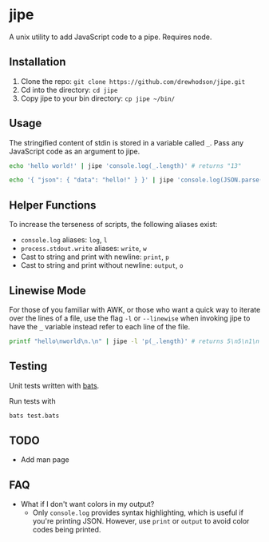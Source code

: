 # jipe
A unix utility to add JavaScript code to a pipe. Requires node.

## Installation
1. Clone the repo: `git clone https://github.com/drewhodson/jipe.git`
2. Cd into the directory: `cd jipe`
3. Copy jipe to your bin directory: `cp jipe ~/bin/`

## Usage
The stringified content of stdin is stored in a variable called `_`. Pass any JavaScript code as an argument to jipe.

```bash
echo 'hello world!' | jipe 'console.log(_.length)' # returns "13"
```

```bash
echo '{ "json": { "data": "hello!" } }' | jipe 'console.log(JSON.parse(_).json.data)' # returns "hello!"
```

## Helper Functions
To increase the terseness of scripts, the following aliases exist:
 * `console.log` aliases: `log`, `l`
 * `process.stdout.write` aliases: `write`, `w`
 * Cast to string and print with newline: `print`, `p`
 * Cast to string and print without newline: `output`, `o`

## Linewise Mode
For those of you familiar with AWK, or those who want a quick way to iterate over the lines of a file, use the flag `-l` or `--linewise` when invoking jipe to have the `_` variable instead refer to each line of the file.

```bash
printf "hello\nworld\n.\n" | jipe -l 'p(_.length)' # returns 5\n5\n1\n
```

## Testing
Unit tests written with [bats](https://github.com/bats-core/bats-core).

Run tests with
```bash
bats test.bats
```

## TODO
 * Add man page

## FAQ
 * What if I don't want colors in my output?
   * Only `console.log` provides syntax highlighting, which is useful if you're printing JSON. However, use `print` or `output` to avoid color codes being printed.
